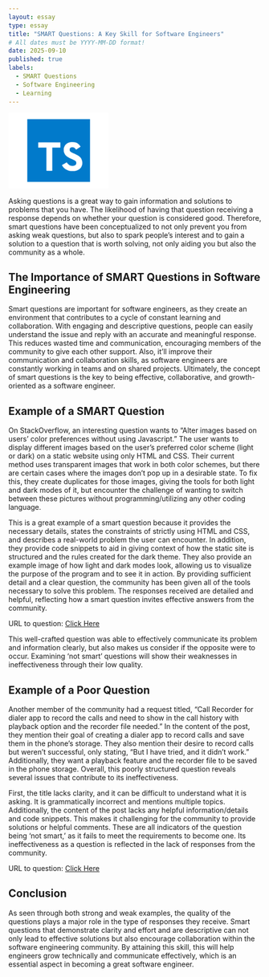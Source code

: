 ```yaml
---
layout: essay
type: essay
title: "SMART Questions: A Key Skill for Software Engineers"
# All dates must be YYYY-MM-DD format!
date: 2025-09-10
published: true
labels:
  - SMART Questions
  - Software Engineering
  - Learning
---
```


<img width="200px" class="rounded float-start pe-4" src="../img/typescript-logo-blue-square-modern-design-icon.png">

Asking questions is a great way to gain information and solutions to problems that you have. The likelihood of having that question receiving a response depends on whether your question is considered good. Therefore, smart questions have been conceptualized to not only prevent you from asking weak questions, but also to spark people’s interest and to gain a solution to a question that is worth solving, not only aiding you but also the community as a whole.

## The Importance of SMART Questions in Software Engineering

Smart questions are important for software engineers, as they create an environment that contributes to a cycle of constant learning and collaboration. With engaging and descriptive questions, people can easily understand the issue and reply with an accurate and meaningful response. This reduces wasted time and communication, encouraging members of the community to give each other support. Also, it’ll improve their communication and collaboration skills, as software engineers are constantly working in teams and on shared projects. Ultimately, the concept of smart questions is the key to being effective, collaborative, and growth-oriented as a software engineer.

## Example of a SMART Question

On StackOverflow, an interesting question wants to “Alter images based on users’ color preferences without using Javascript.” The user wants to display different images based on the user’s preferred color scheme (light or dark) on a static website using only HTML and CSS. Their current method uses transparent images that work in both color schemes, but there are certain cases where the images don’t pop up in a desirable state. To fix this, they create duplicates for those images, giving the tools for both light and dark modes of it, but encounter the challenge of wanting to switch between these pictures without programming/utilizing any other coding language. 	

This is a great example of a smart question because it provides the necessary details, states the constraints of strictly using HTML and CSS, and describes a real-world problem the user can encounter. In addition, they provide code snippets to aid in giving context of how the static site is structured and the rules created for the dark theme. They also provide an example image of how light and dark modes look, allowing us to visualize the purpose of the program and to see it in action. By providing sufficient detail and a clear question, the community has been given all of the tools necessary to solve this problem. The responses received are detailed and helpful, reflecting how a smart question invites effective answers from the community.	

URL to question: [Click Here](https://stackoverflow.com/questions/74638826/alternate-images-based-on-users-color-preference-without-using-javascript)


This well-crafted question was able to effectively communicate its problem and information clearly, but also makes us consider if the opposite were to occur. Examining ‘not smart’ questions will show their weaknesses in ineffectiveness through their low quality.

## Example of a Poor Question

Another member of the community had a request titled, “Call Recorder for dialer app to record the calls and need to show in the call history with playback option and the recorder file needed.” In the content of the post, they mention their goal of creating a dialer app to record calls and save them in the phone’s storage. They also mention their desire to record calls but weren’t successful, only stating, “But I have tried, and it didn’t work.” Additionally, they want a playback feature and the recorder file to be saved in the phone storage. Overall, this poorly structured question reveals several issues that contribute to its ineffectiveness.

First, the title lacks clarity, and it can be difficult to understand what it is asking. It is grammatically incorrect and mentions multiple topics. Additionally, the content of the post lacks any helpful information/details and code snippets. This makes it challenging for the community to provide solutions or helpful comments. These are all indicators of the question being ‘not smart,’ as it fails to meet the requirements to become one. Its ineffectiveness as a question is reflected in the lack of responses from the community.

URL to question: [Click Here](https://stackoverflow.com/questions/79760459/call-recorder-for-dailer-app-to-record-the-calls-and-need-to-show-in-the-call-hi)


## Conclusion

As seen through both strong and weak examples, the quality of the questions plays a major role in the type of responses they receive. Smart questions that demonstrate clarity and effort and are descriptive can not only lead to effective solutions but also encourage collaboration within the software engineering community. By attaining this skill, this will help engineers grow technically and communicate effectively, which is an essential aspect in becoming a great software engineer.
